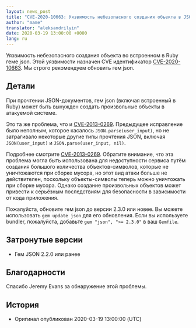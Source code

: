 ```yaml
---
layout: news_post
title: "CVE-2020-10663: Уязвимость небезопасного создания объекта в JSON (дополнительное исправление)"
author: "mame"
translator: "aleksandrilyin"
date: 2020-03-19 13:00:00 +0000
lang: ru
---
```


Уязвимость небезопасного создания объекта во встроенном в Ruby геме json. Этой уязвимости назначен CVE идентификатор [CVE-2020-10663](https://cve.mitre.org/cgi-bin/cvename.cgi?name=CVE-2020-10663). Мы строго рекомендуем обновить гем json.

## Детали

При прочтении JSON-документов, гем json (включая встроенный в Ruby) может быть вынужден создать произвольные объекты в атакуемой системе.

Это та же проблема, что и [CVE-2013-0269](https://www.ruby-lang.org/en/news/2013/02/22/json-dos-cve-2013-0269/).  Предыдущее исправление было неполным, которое касалось `JSON.parse(user_input)`, но не затрагивало некоторые другие типы прочтения JSON, включая `JSON(user_input)` и `JSON.parse(user_input, nil)`.

Подробнее смотрите [CVE-2013-0269](https://www.ruby-lang.org/en/news/2013/02/22/json-dos-cve-2013-0269/).  Обратите внимание, что эта проблема могла быть использована для недоступности сервиса путём создания большого количества объектов-символов, которые не уничтожаются при сборке мусора, но этот вид атаки больше не действителен, поскольку объекты-символы теперь можно уничтожать при сборке мусора.  Однако создание произвольных объектов может привести к серьёзным последствиям для безопасности в зависимости от кода приложения.

Пожалуйста, обновите гем json до версии 2.3.0 или новее.  Вы можете использовать `gem update json` для его обновления.  Если вы используете bundler, пожалуйста, добавьте `gem "json", ">= 2.3.0"` в ваш `Gemfile`.

## Затронутые версии

* Гем JSON 2.2.0 или ранее

## Благодарности

Спасибо Jeremy Evans за обнаружение этой проблемы.

## История

* Оригинал опубликован 2020-03-19 13:00:00 (UTC)
